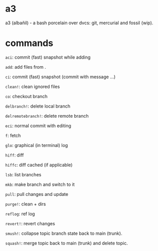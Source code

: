 # a3
a3 (albañil) - a bash porcelain over dvcs: git, mercurial and fossil (wip).

# commands
`aci`: commit (fast) snapshot while adding

`add`: add files from .

`ci`: commit (fast) snapshot (commit with message ...)

`clean!`: clean ignored files

`co`: checkout branch

`delbranch!`: delete local branch

`delremotebranch!`: delete remote branch

`eci`: normal commit with editing

`f`: fetch

`glo`: graphical (in terminal) log

`hiff`: diff

`hiffc`: diff cached (if applicable)

`lsb`: list branches

`mkb`: make branch and switch to it

`pull`: pull changes and update

`purge!`: clean + dirs

`reflog`: ref log

`revert!`: revert changes

`smush!`: collapse topic branch state back to main (trunk).

`squash!`: merge topic back to main (trunk) and delete topic.
